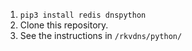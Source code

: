 1. `pip3 install redis dnspython`
2. Clone this repository.
3. See the instructions in `/rkvdns/python/`
